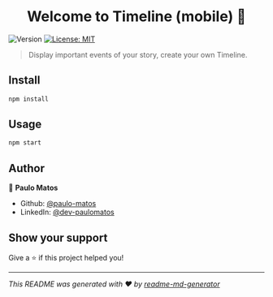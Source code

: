<h1 align="center">Welcome to Timeline (mobile) 👋</h1>
<p>
  <img alt="Version" src="https://img.shields.io/badge/version-1.0.0-blue.svg?cacheSeconds=2592000" />
  <a href="#" target="_blank">
    <img alt="License: MIT" src="https://img.shields.io/badge/License-MIT-yellow.svg" />
  </a>
</p>

> Display important events of your story, create your own Timeline.

## Install

```sh
npm install
```

## Usage

```sh
npm start
```

## Author

👤 **Paulo Matos**

* Github: [@paulo-matos](https://github.com/paulo-matos)
* LinkedIn: [@dev-paulomatos](https://linkedin.com/in/dev-paulomatos)

## Show your support

Give a ⭐️ if this project helped you!

***
_This README was generated with ❤️ by [readme-md-generator](https://github.com/kefranabg/readme-md-generator)_